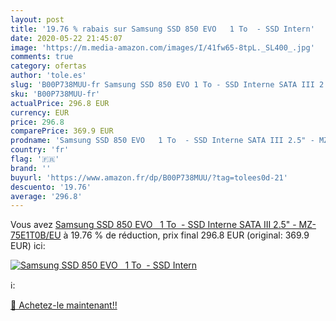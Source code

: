 ```yaml
---
layout: post
title: '19.76 % rabais sur Samsung SSD 850 EVO   1 To  - SSD Intern'
date: 2020-05-22 21:45:07
image: 'https://m.media-amazon.com/images/I/41fw65-8tpL._SL400_.jpg'
comments: true
category: ofertas
author: 'tole.es'
slug: 'B00P738MUU-fr Samsung SSD 850 EVO 1 To - SSD Interne SATA III 2.5" -...'
sku: 'B00P738MUU-fr'
actualPrice: 296.8 EUR
currency: EUR
price: 296.8
comparePrice: 369.9 EUR
prodname: 'Samsung SSD 850 EVO   1 To  - SSD Interne SATA III 2.5" - MZ-75E1T0B/EU'
country: 'fr'
flag: '🇫🇷'
brand: ''
buyurl: 'https://www.amazon.fr/dp/B00P738MUU/?tag=tolees0d-21'
descuento: '19.76'
average: '296.8'
---
```


Vous avez [Samsung SSD 850 EVO   1 To  - SSD Interne SATA III 2.5" - MZ-75E1T0B/EU](https://www.amazon.fr/dp/B00P738MUU/?tag=tolees0d-21)  à  19.76 % de réduction, prix final  296.8 EUR (original: 369.9 EUR) ici:

[![Samsung SSD 850 EVO   1 To  - SSD Intern](https://m.media-amazon.com/images/I/41fw65-8tpL._SL400_.jpg)](https://www.amazon.fr/dp/B00P738MUU/?tag=tolees0d-21)

ℹ️:


[🛒 Achetez-le maintenant!!](https://www.amazon.fr/dp/B00P738MUU/?tag=tolees0d-21)
